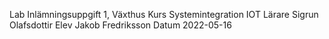 Lab         Inlämningsuppgift 1, Växthus
Kurs        Systemintegration IOT
Lärare      Sigrun Olafsdottir
Elev        Jakob Fredriksson
Datum       2022-05-16